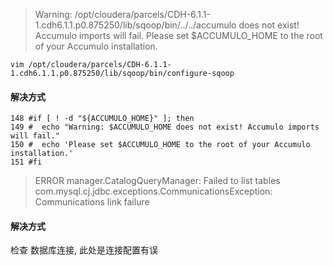 > Warning: /opt/cloudera/parcels/CDH-6.1.1-1.cdh6.1.1.p0.875250/lib/sqoop/bin/../../accumulo does not exist! Accumulo imports will fail.
> Please set $ACCUMULO_HOME to the root of your Accumulo installation.



```
vim /opt/cloudera/parcels/CDH-6.1.1-1.cdh6.1.1.p0.875250/lib/sqoop/bin/configure-sqoop
```



#### 解决方式

```shell
148 #if [ ! -d "${ACCUMULO_HOME}" ]; then
149 #  echo "Warning: $ACCUMULO_HOME does not exist! Accumulo imports will fail."
150 #  echo 'Please set $ACCUMULO_HOME to the root of your Accumulo installation.'
151 #fi
```







>  ERROR manager.CatalogQueryManager: Failed to list tables
> com.mysql.cj.jdbc.exceptions.CommunicationsException: Communications link failure



#### 解决方式

检查  数据库连接,  此处是连接配置有误



